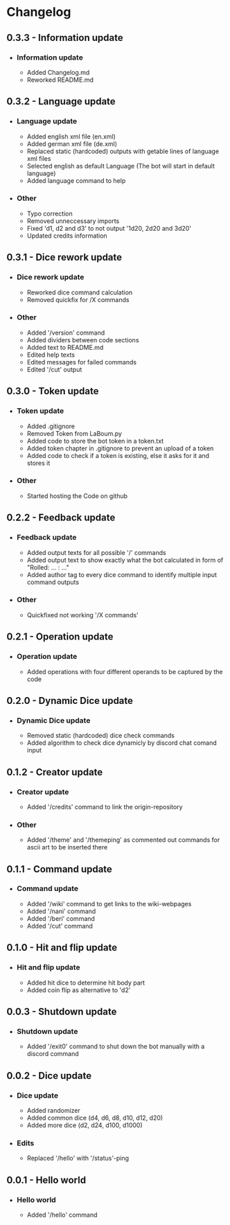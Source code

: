# Changelog

## 0.3.3 - Information update
* ### Information update
    * Added Changelog.md
    * Reworked README.md

## 0.3.2 - Language update
* ### Language update
    * Added english xml file (en.xml)
    * Added german xml file (de.xml)
    * Replaced static (hardcoded) outputs with getable lines of language xml files
    * Selected english as default Language (The bot will start in default language)
    * Added language command to help
* ### Other
    * Typo correction
    * Removed unneccessary imports
    * Fixed 'd1, d2 and d3' to not output '1d20, 2d20 and 3d20'
    * Updated credits information

## 0.3.1 - Dice rework update
* ### Dice rework update
    * Reworked dice command calculation
    * Removed quickfix for /X commands
* ### Other
    * Added '/version' command
    * Added dividers between code sections
    * Added text to README.md
    * Edited help texts
    * Edited messages for failed commands
    * Edited '/cut' output

## 0.3.0 - Token update
* ### Token update
    * Added .gitignore
    * Removed Token from LaBoum.py
    * Added code to store the bot token in a token.txt
    * Added token chapter in .gitignore to prevent an upload of a token
    * Added code to check if a token is existing, else it asks for it and stores it
* ### Other
    * Started hosting the Code on github

## 0.2.2 - Feedback update
* ### Feedback update
    * Added output texts for all possible '/' commands
    * Added output text to show exactly what the bot calculated in form of "Rolled: ... : ..."
    * Added author tag to every dice command to identify multiple input command outputs
* ### Other
    * Quickfixed not working '/X commands'

## 0.2.1 - Operation update
* ### Operation update
    * Added operations with four different operands to be captured by the code

## 0.2.0 - Dynamic Dice update
* ### Dynamic Dice update
    * Removed static (hardcoded) dice check commands
    * Added algorithm to check dice dynamicly by discord chat comand input

## 0.1.2 - Creator update
* ### Creator update
    * Added '/credits' command to link the origin-repository
* ### Other
    * Added '/theme' and '/themeping' as commented out commands for ascii art to be inserted there

## 0.1.1 - Command update
* ### Command update
    * Added '/wiki' command to get links to the wiki-webpages
    * Added '/nani' command
    * Added '/beri' command
    * Added '/cut' command

## 0.1.0 - Hit and flip update
* ### Hit and flip update
    * Added hit dice to determine hit body part
    * Added coin flip as alternative to 'd2'

## 0.0.3 - Shutdown update
* ### Shutdown update
    * Added '/exit0' command to shut down the bot manually with a discord command

## 0.0.2 - Dice update
* ### Dice update
    * Added randomizer
    * Added common dice (d4, d6, d8, d10, d12, d20)
    * Added more dice (d2, d24, d100, d1000)
* ### Edits
    * Replaced '/hello' with '/status'-ping

## 0.0.1 - Hello world
* ### Hello world
    * Added '/hello' command